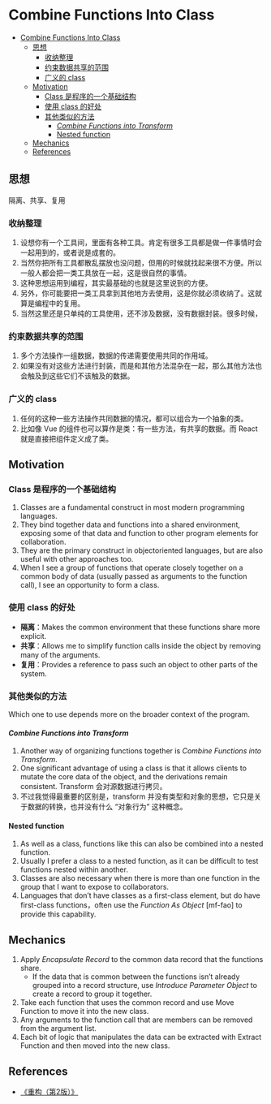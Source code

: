 # Combine Functions Into Class

<!-- TOC -->

- [Combine Functions Into Class](#combine-functions-into-class)
    - [思想](#思想)
        - [收纳整理](#收纳整理)
        - [约束数据共享的范围](#约束数据共享的范围)
        - [广义的 class](#广义的-class)
    - [Motivation](#motivation)
        - [Class 是程序的一个基础结构](#class-是程序的一个基础结构)
        - [使用 class 的好处](#使用-class-的好处)
        - [其他类似的方法](#其他类似的方法)
            - [*Combine Functions into Transform*](#combine-functions-into-transform)
            - [Nested function](#nested-function)
    - [Mechanics](#mechanics)
    - [References](#references)

<!-- /TOC -->


## 思想
隔离、共享、复用

### 收纳整理
1. 设想你有一个工具间，里面有各种工具。肯定有很多工具都是做一件事情时会一起用到的，或者说是成套的。
2. 当然你把所有工具都散乱摆放也没问题，但用的时候就找起来很不方便。所以一般人都会把一类工具放在一起，这是很自然的事情。
3. 这种思想运用到编程，其实最基础的也就是这里说到的方便。
4. 另外，你可能要把一类工具拿到其他地方去使用，这是你就必须收纳了。这就算是编程中的复用。
5. 当然这里还是只单纯的工具使用，还不涉及数据，没有数据封装。很多时候，

### 约束数据共享的范围
1. 多个方法操作一组数据，数据的传递需要使用共同的作用域。
2. 如果没有对这些方法进行封装，而是和其他方法混杂在一起，那么其他方法也会触及到这些它们不该触及的数据。

### 广义的 class
1. 任何的这种一些方法操作共同数据的情况，都可以组合为一个抽象的类。
2. 比如像 Vue 的组件也可以算作是类：有一些方法，有共享的数据。而 React 就是直接把组件定义成了类。


## Motivation
### Class 是程序的一个基础结构
1. Classes are a fundamental construct in most modern programming languages. 
2. They bind together data and functions into a shared environment, exposing some of that data and function to other program elements for collaboration. 
3. They are the primary construct in object­oriented languages, but are also useful with other approaches too.
4. When I see a group of functions that operate closely together on a common body of data (usually passed as arguments to the function call), I see an opportunity to form a class.

### 使用 class 的好处
* **隔离**：Makes the common environment that these functions share more explicit.
* **共享**：Allows me to simplify function calls inside the object by removing many of the arguments. 
* **复用**：Provides a reference to pass such an object to other parts of the system.

### 其他类似的方法
Which one to use depends more on the broader context of the program. 

#### *Combine Functions into Transform*
1. Another way of organizing functions together is *Combine Functions into Transform*. 
2. One significant advantage of using a class is that it allows clients to mutate the core data of the object, and the derivations remain consistent. Transform 会对源数据进行拷贝。
3. 不过我觉得最重要的区别是，transform 并没有类型和对象的思想，它只是关于数据的转换，也并没有什么 “对象行为” 这种概念。

#### Nested function
1. As well as a class, functions like this can also be combined into a nested function. 
2. Usually I prefer a class to a nested function, as it can be difficult to test functions nested within another. 
3. Classes are also necessary when there is more than one function in the group that I want to expose to collaborators.
4. Languages that don’t have classes as a first-­class element, but do have first-­class functions，often use the *Function As Object* [mf-­fao] to provide this capability.


## Mechanics
1. Apply *Encapsulate Record* to the common data record that the functions share.
    * If the data that is common between the functions isn’t already grouped into a record structure, use *Introduce Parameter Object* to create a record to group it together.
2. Take each function that uses the common record and use Move Function to move it into the new class.
3. Any arguments to the function call that are members can be removed from the argument list.
4. Each bit of logic that manipulates the data can be extracted with Extract Function and then moved into the new class.


## References
* [《重构（第2版）》](https://book.douban.com/subject/33400354/)
